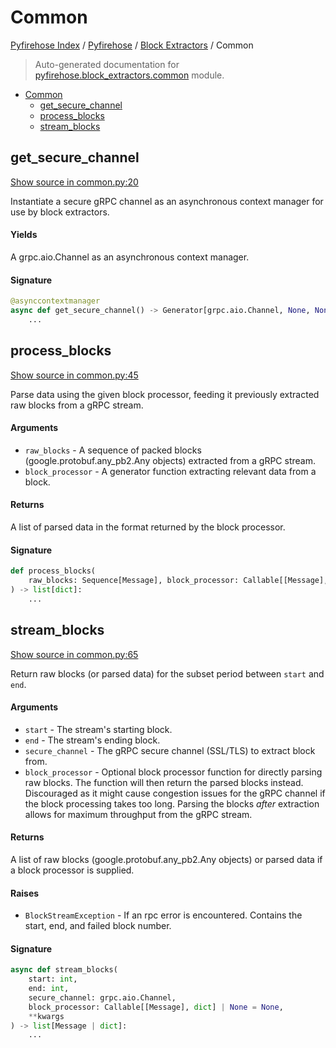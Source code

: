 # Common

[Pyfirehose Index](../../README.md#pyfirehose-index) /
[Pyfirehose](../index.md#pyfirehose) /
[Block Extractors](./index.md#block-extractors) /
Common

> Auto-generated documentation for [pyfirehose.block_extractors.common](https://github.com/Krow10/pyfirehose/blob/main/pyfirehose/block_extractors/common.py) module.

- [Common](#common)
  - [get_secure_channel](#get_secure_channel)
  - [process_blocks](#process_blocks)
  - [stream_blocks](#stream_blocks)

## get_secure_channel

[Show source in common.py:20](https://github.com/Krow10/pyfirehose/blob/main/pyfirehose/block_extractors/common.py#L20)

Instantiate a secure gRPC channel as an asynchronous context manager for use by block extractors.

#### Yields

A grpc.aio.Channel as an asynchronous context manager.

#### Signature

```python
@asynccontextmanager
async def get_secure_channel() -> Generator[grpc.aio.Channel, None, None]:
    ...
```



## process_blocks

[Show source in common.py:45](https://github.com/Krow10/pyfirehose/blob/main/pyfirehose/block_extractors/common.py#L45)

Parse data using the given block processor, feeding it previously extracted raw blocks from a gRPC stream.

#### Arguments

- `raw_blocks` - A sequence of packed blocks (google.protobuf.any_pb2.Any objects) extracted from a gRPC stream.
- `block_processor` - A generator function extracting relevant data from a block.

#### Returns

A list of parsed data in the format returned by the block processor.

#### Signature

```python
def process_blocks(
    raw_blocks: Sequence[Message], block_processor: Callable[[Message], dict]
) -> list[dict]:
    ...
```



## stream_blocks

[Show source in common.py:65](https://github.com/Krow10/pyfirehose/blob/main/pyfirehose/block_extractors/common.py#L65)

Return raw blocks (or parsed data) for the subset period between `start` and `end`.

#### Arguments

- `start` - The stream's starting block.
- `end` - The stream's ending block.
- `secure_channel` - The gRPC secure channel (SSL/TLS) to extract block from.
- `block_processor` - Optional block processor function for directly parsing raw blocks.
The function will then return the parsed blocks instead.
Discouraged as it might cause congestion issues for the gRPC channel if the block processing takes too long.
Parsing the blocks *after* extraction allows for maximum throughput from the gRPC stream.

#### Returns

A list of raw blocks (google.protobuf.any_pb2.Any objects) or parsed data if a block processor is supplied.

#### Raises

- `BlockStreamException` - If an rpc error is encountered. Contains the start, end, and failed block number.

#### Signature

```python
async def stream_blocks(
    start: int,
    end: int,
    secure_channel: grpc.aio.Channel,
    block_processor: Callable[[Message], dict] | None = None,
    **kwargs
) -> list[Message | dict]:
    ...
```



